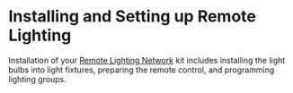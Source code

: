 # Installing and Setting up Remote Lighting

Installation of your <u>Remote Lighting Network</u> kit includes installing the light bulbs into light fixtures, preparing the remote control, and programming lighting groups.